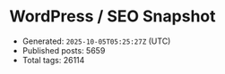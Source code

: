 # WordPress / SEO Snapshot

- Generated: `2025-10-05T05:25:27Z` (UTC)
- Published posts: 5659
- Total tags: 26114
